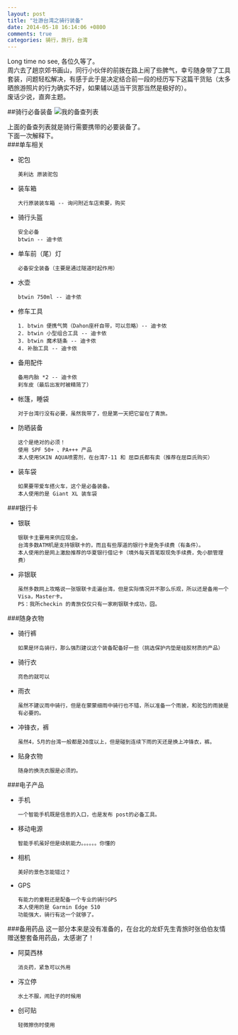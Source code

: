 ```yaml
---
layout: post
title: "壮游台湾之骑行装备"
date: 2014-05-18 16:14:06 +0800
comments: true
categories: 骑行，旅行，台湾 
---
```

Long time no see, 各位久等了。  
周六去了趟京郊书画山，同行小伙伴的前拨在路上闹了些脾气，幸亏随身带了工具套装，问题轻松解决，有感于此于是决定结合前一段的经历写下这篇干货贴（太多晒旅游照片的行为确实不好，如果辅以适当干货那当然是极好的）。  
废话少说，直奔主题。  
  
##骑行必备装备
![我的备查列表](/images/ridingintaiwan/checklist.jpg)

上面的备查列表就是骑行需要携带的必要装备了。  
下面一次解释下。  
###单车相关
*	驼包
		
		美利达 原装驼包
*	装车箱

		大行原装装车箱 -- 询问附近车店索要，购买

*	骑行头盔

		安全必备
		btwin -- 迪卡侬

*	单车前（尾）灯

		必备安全装备（主要是通过隧道时起作用）

*	水壶

		btwin 750ml -- 迪卡侬

*	修车工具

		1. btwin 便携气筒（Dahon座杆自带，可以忽略）-- 迪卡侬
		2. btwin 小型组合工具 -- 迪卡侬
		3. btwin 魔术链条 -- 迪卡侬
		4. 补胎工具 -- 迪卡侬

*	备用配件

		备用内胎 *2 -- 迪卡侬
		刹车皮（最后出发时被精简了）

*	帐篷，睡袋

		对于台湾行没有必要，虽然我带了，但是第一天把它留在了青旅。

*	防晒装备

		这个是绝对的必须！
		使用 SPF 50+ 、PA+++ 产品 
		本人使用SKIN AQUA喷雾剂，在台湾7-11 和 屈臣氏都有卖（推荐在屈臣氏购买）

*	装车袋

		如果要带爱车搭火车，这个是必备装备。
		本人使用的是 Giant XL 装车袋

###银行卡
*	银联

		银联卡主要用来供应现金。
		台湾多数ATM机是支持银联卡的，而且有些厚道的银行卡是免手续费（有条件）。
		本人使用的是网上激励推荐的华夏银行借记卡（境外每天首笔取现免手续费，免小额管理费）

*	非银联

		虽然多数网上攻略说一张银联卡走遍台湾，但是实际情况并不那么乐观，所以还是备用一个Visa，Master卡。
		PS：我所checkin 的青旅仅仅只有一家刷银联卡成功，囧。

###随身衣物
*	骑行裤

		如果是环岛骑行，那么强烈建议这个装备配备好一些（挑选保护内垫是硅胶材质的产品）

*	骑行衣

		亮色的就可以

*	雨衣

		虽然不建议雨中骑行，但是在蒙蒙细雨中骑行也不错，所以准备一个雨披，和驼包的雨披是有必要的。

*	冲锋衣，裤

		虽然4，5月的台湾一般都是20度以上，但是碰到连续下雨的天还是换上冲锋衣，裤。

*	贴身衣物

		随身的换洗衣服是必须的。

###电子产品
*	手机

		一个智能手机既是信息的入口，也是发布 post的必备工具。

*	移动电源

		智能手机虽好但是续航能力。。。。。。你懂的

*	相机

		美好的景色怎能错过？
		
*	GPS

		有能力的童鞋还是配备一个专业的骑行GPS 
		本人使用的是 Garmin Edge 510
		功能强大，骑行有这一个就够了。

###备用药品
这一部分本来是没有准备的，在台北的龙虾先生青旅时张伯伯友情赠送整套备用药品，太感谢了！

*	阿莫西林

		消炎药，紧急可以外用

*	泻立停

		水土不服，闹肚子的时候用

*	创可贴

		轻微擦伤时使用